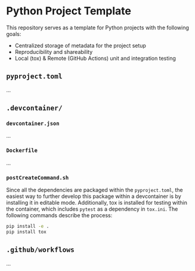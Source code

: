 # Python Project Template

This repository serves as a template for Python projects with the following goals:

* Centralized storage of metadata for the project setup
* Reproducibility and shareability
* Local (tox) & Remote (GitHub Actions) unit and integration testing

## `pyproject.toml`
...

## `.devcontainer/`

### `devcontainer.json`
...
### `Dockerfile`
...
### `postCreateCommand.sh`
Since all the dependencies are packaged within the `pyproject.toml`, the easiest way to further develop this package within a devcontainer is by installing it in editable mode. Additionally, tox is installed for testing within the container, which includes `pytest` as a dependency in `tox.ini`. The following commands describe the process:

```bash
pip install -e .
pip install tox
```

## `.github/workflows`
...